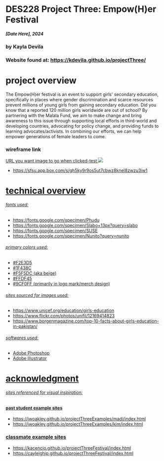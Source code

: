 # DES228 Project Three: Empow(H)er Festival
##### [Date Here], 2024 ######
### by Kayla Devila ###
### Website found at: https://kdevila.github.io/projectThree/ ###
 
# project overview
The Empow(H)er festival is an event to support girls' secondary education, specifically in places where gender discrimination and scarce resources prevent millions of young girls from gaining secondary education. Did you know that a reported 120 million girls worldwide are out of school? By partnering with the Malala Fund, we aim to make change and bring awareness to this issue through supporting local efforts in third-world and developing countries, advocating for policy change, and providing funds to learning advocates/activists. In combining our efforts, we can help empower generations of female leaders to come.

### wireframe link ###
<a href="https://www.w3schools.com/">URL you want image to go when clicked-test</li>
<img src="assets/Wireframe-1.png"/>
<ul>
<li>https://sfsu.app.box.com/s/gh5ky9r9os5ut7cbwz8knel8zwzu3iw1</li>
</ul>


# technical overview
###### fonts used: ######
<ul>
    <li>https://fonts.google.com/specimen/Phudu</li>
    <li>https://fonts.google.com/specimen/Slabo+13px?query=slabo</li>
    <li>https://fonts.google.com/specimen/SUSE</li>
    <li>https://fonts.google.com/specimen/Nunito?query=nunito</li>
</ul>

###### primary colors used: ######
<ul>
    <li>#F2E3D5</li>
    <li>#1F438C</li>
    <li>#F5F5DC (aka beige)</li>
    <li>#FFDF45</li>
    <li>#9CF0FF (primarily in logo mark/merch design)</li>
</ul>

###### sites sourced for images used: ######
<ul>
    <li>https://www.unicef.org/education/girls-education</li>
    <li>https://www.flickr.com/photos/unifil/12169414823</li>
    <li>https://www.borgenmagazine.com/top-10-facts-about-girls-education-in-pakistan/</li>
</ul>

###### softwares used: ######
<ul>
    <li>Adobe Photoshop</li>
    <li>Adobe Illustrator</li>
</ul>

# acknowledgment 
###### sites referenced for visual inspiration: ######
#### past student example sites ####
<ul>
    <li>https://jwoakley.github.io/projectThreeExamples/madi/index.html</li>
    <li>https://jwoakley.github.io/projectThreeExamples/kim/index.html</li>
</ul>

### classmate example sites ###
<ul>
    <li>https://kacencio.github.io/projectThreeFestival/index.html</li>
    <li>https://cayleighip.github.io/projectThreeFestival/index.html</li>
</ul>
